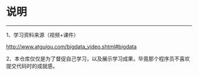 # **说明**

------

1、学习资料来源（视频+课件）

<http://www.atguigu.com/bigdata_video.shtml#bigdata>

2、本仓库仅仅是为了督促自己学习，以及展示学习成果，毕竟那个程序员不喜欢提交代码时的成就感。